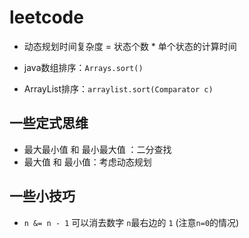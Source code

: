 # leetcode

- 动态规划时间复杂度 = 状态个数 * 单个状态的计算时间

- java数组排序：`Arrays.sort()`
- ArrayList排序：`arraylist.sort(Comparator c)`

## 一些定式思维

- 最大最小值 和 最小最大值 ：二分查找
- 最大值 和 最小值：考虑动态规划

## 一些小技巧

- `n &= n - 1` 可以消去数字 `n`最右边的 `1` (注意`n=0`的情况)